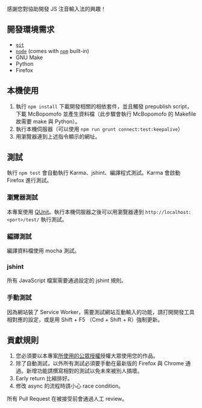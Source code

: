 感謝您對協助開發 JS 注音輸入法的興趣！

## 開發環境需求

* [`git`](http://git-scm.com/)
* [`node`](http://nodejs.org/) (comes with [`npm`](http://npmjs.org/) built-in)
* GNU Make
* Python
* Firefox


## 本機使用

1. 執行 `npm install` 下載開發相關的相依套件，並且觸發 prepublish script，下載 McBopomofo 並產生資料檔（此步驟會執行 McBopomofo 的 Makefile 故需要 make 與 Python）。
2. 執行本機伺服器（可以使用 `npm run grunt connect:test:keepalive`）
3. 用瀏覽器連到上述指令顯示的網址。

## 測試

執行 `npm test` 會自動執行 Karma、jshint、編譯程式測試。Karma 會啟動 Firefox 進行測試。

### 瀏覽器測試

本專案使用 [QUnit](http://qunitjs.com/)。執行本機伺服器之後可以用瀏覽器連到 `http://localhost:<port>/test/` 執行測試。

### 編譯測試

編譯資料檔使用 mocha 測試。

### jshint

所有 JavaScript 檔案需要通過設定的 jshint 規則。

### 手動測試

因為網站裝了 Service Worker，需要測試網站互動輸入的功能，請打開開發工具相對應的設定，或是用 Shift + F5 （Cmd + Shift + R）強制更新。

## 貢獻規則

1. 您必須要以本專案[所使用的公眾授權](./LICENSE)授權大眾使用您的作品。
2. 除了自動測試，以外所有測試必須要手動在最新版的 Firefox 與 Chrome 通過。新增功能請撰寫相對的測試以免未來被別人搞壞。
3. Early return 比縮排好。
4. 修改 async 的流程時請小心 race condition。

所有 Pull Request 在被接受前會通過人工 review。

